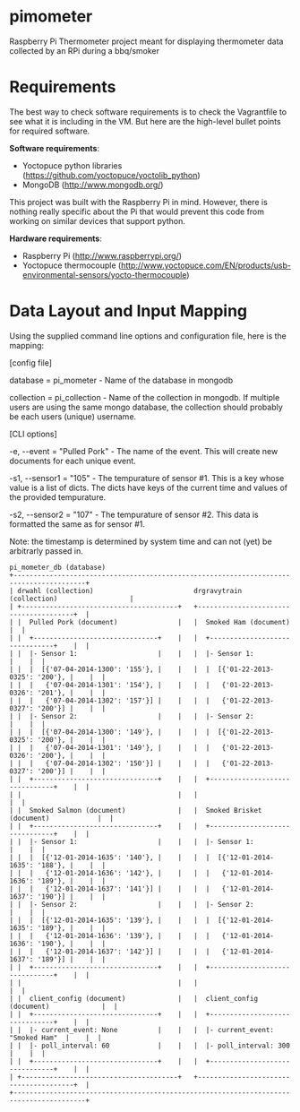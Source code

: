 pimometer
=========

Raspberry Pi Thermometer project meant for displaying thermometer data collected by an RPi during a bbq/smoker

Requirements
============

The best way to check software requirements is to check the Vagrantfile to see what it is including in the VM.  But here are the high-level bullet points for required software.

__Software requirements__:

* Yoctopuce python libraries (https://github.com/yoctopuce/yoctolib_python)
* MongoDB (http://www.mongodb.org/)


This project was built with the Raspberry Pi in mind.  However, there is nothing really specific about the Pi that would prevent this code from working on similar devices that support python.

__Hardware requirements__:

* Raspberry Pi (http://www.raspberrypi.org/)
* Yoctopuce thermocouple (http://www.yoctopuce.com/EN/products/usb-environmental-sensors/yocto-thermocouple)

Data Layout and Input Mapping
=============================
Using the supplied command line options and configuration file, here is the mapping:

[config file]

database = pi_mometer - Name of the database in mongodb

collection = pi_collection - Name of the collection in mongodb. If multiple users are using the same mongo database, the collection should probably be each users (unique) username.

[CLI options]

-e, --event = "Pulled Pork" - The name of the event. This will create new documents for each unique event.

-s1, --sensor1 = "105" - The tempurature of sensor #1. This is a key whose value is a list of dicts. The dicts have keys of the current time and values of the provided tempurature.

-s2, --sensor2 =  "107" - The tempurature of sensor #2. This data is formatted the same as for sensor #1.

Note: the timestamp is determined by system time and can not (yet) be arbitrarly passed in.

```
pi_mometer_db (database)
+----------------------------------------------------------------------------------------+
| drwahl (collection)                         drgravytrain (collection)                  |
| +---------------------------------------+   +---------------------------------------+  |
| |  Pulled Pork (document)               |   |  Smoked Ham (document)                |  |
| |  +-------------------------------+    |   |  +-------------------------------+    |  |
| |  |- Sensor 1:                    |    |   |  |- Sensor 1:                    |    |  |
| |  |  [{'07-04-2014-1300': '155'}, |    |   |  |  [{'01-22-2013-0325': '200'}, |    |  |
| |  |   {'07-04-2014-1301': '154'}, |    |   |  |   {'01-22-2013-0326': '201'}, |    |  |
| |  |   {'07-04-2014-1302': '157'}] |    |   |  |   {'01-22-2013-0327': '200'}] |    |  |
| |  |- Sensor 2:                    |    |   |  |- Sensor 2:                    |    |  |
| |  |  [{'07-04-2014-1300': '149'}, |    |   |  |  [{'01-22-2013-0325': '200'}, |    |  |
| |  |   {'07-04-2014-1301': '149'}, |    |   |  |   {'01-22-2013-0326': '200'}, |    |  |
| |  |   {'07-04-2014-1302': '150'}] |    |   |  |   {'01-22-2013-0327': '200'}] |    |  |
| |  +-------------------------------+    |   |  +-------------------------------+    |  |
| |                                       |   |                                       |  |
| |  Smoked Salmon (document)             |   |  Smoked Brisket (document)            |  |
| |  +-------------------------------+    |   |  +-------------------------------+    |  |
| |  |- Sensor 1:                    |    |   |  |- Sensor 1:                    |    |  |
| |  |  [{'12-01-2014-1635': '140'}, |    |   |  |  [{'12-01-2014-1635': '188'}, |    |  |
| |  |   {'12-01-2014-1636': '142'}, |    |   |  |   {'12-01-2014-1636': '189'}, |    |  |
| |  |   {'12-01-2014-1637': '141'}] |    |   |  |   {'12-01-2014-1637': '190'}] |    |  |
| |  |- Sensor 2:                    |    |   |  |- Sensor 2:                    |    |  |
| |  |  [{'12-01-2014-1635': '139'}, |    |   |  |  [{'12-01-2014-1635': '189'}, |    |  |
| |  |   {'12-01-2014-1636': '139'}, |    |   |  |   {'12-01-2014-1636': '190'}, |    |  |
| |  |   {'12-01-2014-1637': '142'}] |    |   |  |   {'12-01-2014-1637': '189'}] |    |  |
| |  +-------------------------------+    |   |  +-------------------------------+    |  |
| |                                       |   |                                       |  |
| |  client_config (document)             |   |  client_config (document)             |  |
| |  +-------------------------------+    |   |  +-------------------------------+    |  |
| |  |- current_event: None          |    |   |  |- current_event: "Smoked Ham"  |    |  |
| |  |- poll_interval: 60            |    |   |  |- poll_interval: 300           |    |  |
| |  +-------------------------------+    |   |  +-------------------------------+    |  |
| +---------------------------------------+   +---------------------------------------+  |
+----------------------------------------------------------------------------------------+
```
